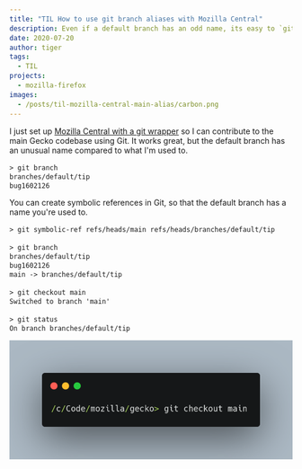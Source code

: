 ```yaml
---
title: "TIL How to use git branch aliases with Mozilla Central"
description: Even if a default branch has an odd name, its easy to `git checkout main`.
date: 2020-07-20
author: tiger
tags:
  - TIL
projects:
  - mozilla-firefox
images:
  - /posts/til-mozilla-central-main-alias/carbon.png
---
```


I just set up [Mozilla Central with a git wrapper](https://github.com/glandium/git-cinnabar/wiki/Mozilla:-A-git-workflow-for-Gecko-development) so I can contribute to the main Gecko codebase using Git. It works great, but the default branch has an unusual name compared to what I'm used to.

```console
> git branch
branches/default/tip
bug1602126
```

You can create symbolic references in Git, so that the default branch has a name you're used to.

```console
> git symbolic-ref refs/heads/main refs/heads/branches/default/tip

> git branch
branches/default/tip
bug1602126
main -> branches/default/tip

> git checkout main
Switched to branch 'main'

> git status
On branch branches/default/tip
```

![](carbon.png)
